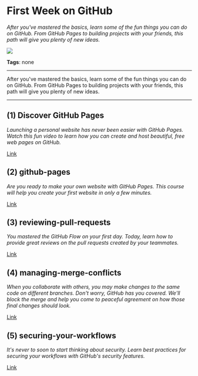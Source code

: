 # First Week on GitHub

_After you've mastered the basics, learn some of the fun things you can do on GitHub. From GitHub Pages to building projects with your friends, this path will give you plenty of new ideas._

![](https://avatars.githubusercontent.com/u/2036237?s=400&v=4)

**Tags**: none

---

After you've mastered the basics, learn some of the fun things you can do on GitHub. From GitHub Pages to building projects with your friends, this path will give you plenty of new ideas.

---

## (1) Discover GitHub Pages

_Launching a personal website has never been easier with GitHub Pages. Watch this fun video to learn how you can create and host beautiful, free web pages on GitHub._

[Link](https://youtu.be/2MsN8gpT6jY)

## (2) github-pages

_Are you ready to make your own website with GitHub Pages. This course will help you create your first website in only a few minutes._

[Link](github-pages)

## (3) reviewing-pull-requests

_You mastered the GitHub Flow on your first day. Today, learn how to provide great reviews on the pull requests created by your teammates._

[Link](reviewing-pull-requests)

## (4) managing-merge-conflicts

_When you collaborate with others, you may make changes to the same code on different branches. Don't worry, GitHub has you covered. We'll block the merge and help you come to peaceful agreement on how those final changes should look._

[Link](managing-merge-conflicts)

## (5) securing-your-workflows

_It's never to soon to start thinking about security. Learn best practices for securing your workflows with GitHub's security features._

[Link](securing-your-workflows)

